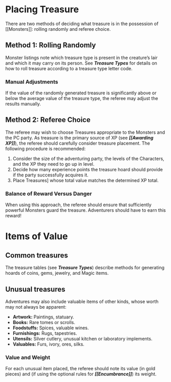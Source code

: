 # Placing Treasure

There are two methods of deciding what treasure is in the possession of [[Monsters]]: rolling randomly and referee choice.

## Method 1: Rolling Randomly

Monster listings note which treasure type is present in the creature’s lair and which it may carry on its person. See ***Treasure Types*** for details on how to roll treasure according to a treasure type letter code.

### Manual Adjustments

If the value of the randomly generated treasure is significantly above or below the average value of the treasure type, the referee may adjust the results manually.

## Method 2: Referee Choice

The referee may wish to choose Treasures appropriate to the Monsters and the PC party. As treasure is the primary source of XP (see ***[[Awarding XP]]***), the referee should carefully consider treasure placement. The following procedure is recommended:

1. Consider the size of the adventuring party, the levels of the Characters, and the XP they need to go up in level.
2. Decide how many experience points the treasure hoard should provide if the party successfully acquires it.
3. Place Treasures] whose total value matches the determined XP total.

### Balance of Reward Versus Danger

When using this approach, the referee should ensure that sufficiently powerful Monsters guard the treasure. Adventurers should have to earn this reward!

# Items of Value

## Common treasures

The treasure tables (see ***Treasure Types***) describe methods for generating hoards of coins, gems, jewelry, and Magic items.

## Unusual treasures

Adventures may also include valuable items of other kinds, whose worth may not always be apparent:

- **Artwork:** Paintings, statuary.
- **Books:** Rare tomes or scrolls.
- **Foodstuffs:** Spices, valuable wines.
- **Furnishings:** Rugs, tapestries.
- **Utensils:** Silver cutlery, unusual kitchen or laboratory implements.
- **Valuables:** Furs, ivory, ores, silks.

### Value and Weight

For each unusual item placed, the referee should note its value (in gold pieces) and (if using the optional rules for ***[[Encumbrance]]***) its weight.
